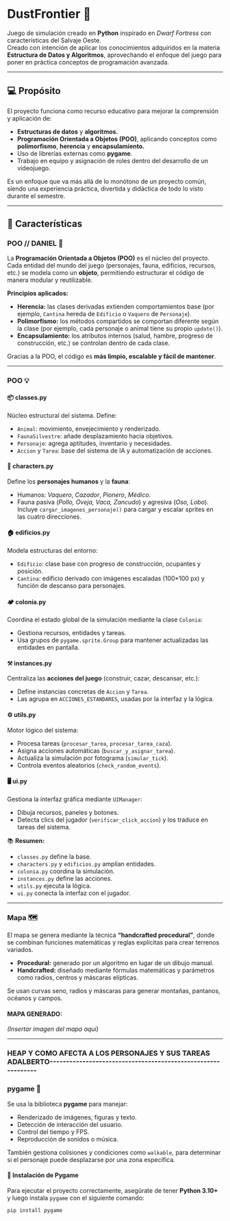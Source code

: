 # DustFrontier 🤠
Juego de simulación creado en **Python** inspirado en *Dwarf Fortress* con características del Salvaje Oeste.  
Creado con intención de aplicar los conocimientos adquiridos en la materia **Estructura de Datos y Algoritmos**, aprovechando el enfoque del juego para poner en práctica conceptos de programación avanzada.

---

## 💻 Propósito
El proyecto funciona como recurso educativo para mejorar la comprensión y aplicación de:
- **Estructuras de datos** y **algoritmos.**
- **Programación Orientada a Objetos (POO)**, aplicando conceptos como **polimorfismo**, **herencia** y **encapsulamiento.**
- Uso de librerías externas como **pygame**.
- Trabajo en equipo y asignación de roles dentro del desarrollo de un videojuego.

Es un enfoque que va más allá de lo monótono de un proyecto común, siendo una experiencia práctica, divertida y didáctica de todo lo visto durante el semestre.

---

## 🧱 Características

### POO // DANIEL 🧩
La **Programación Orientada a Objetos (POO)** es el núcleo del proyecto.  
Cada entidad del mundo del juego (personajes, fauna, edificios, recursos, etc.) se modela como un **objeto**, permitiendo estructurar el código de manera modular y reutilizable.

**Principios aplicados:**
- **Herencia:** las clases derivadas extienden comportamientos base (por ejemplo, `Cantina` hereda de `Edificio` o `Vaquero` de `Personaje`).
- **Polimorfismo:** los métodos compartidos se comportan diferente según la clase (por ejemplo, cada personaje o animal tiene su propio `update()`).
- **Encapsulamiento:** los atributos internos (salud, hambre, progreso de construcción, etc.) se controlan dentro de cada clase.

Gracias a la POO, el código es **más limpio, escalable y fácil de mantener**.

---

### POO 💡

#### **📦 classes.py**
Núcleo estructural del sistema. Define:
- `Animal`: movimiento, envejecimiento y renderizado.  
- `FaunaSilvestre`: añade desplazamiento hacia objetivos.  
- `Personaje`: agrega aptitudes, inventario y necesidades.  
- `Accion` y `Tarea`: base del sistema de IA y automatización de acciones.  

#### **👤 characters.py**
Define los **personajes humanos** y la **fauna**:
- Humanos: *Vaquero*, *Cazador*, *Pionero*, *Médico*.  
- Fauna pasiva (*Pollo, Oveja, Vaca, Zancudo*) y agresiva (*Oso, Lobo*).  
Incluye `cargar_imagenes_personaje()` para cargar y escalar sprites en las cuatro direcciones.

#### **🏠 edificios.py**
Modela estructuras del entorno:
- `Edificio`: clase base con progreso de construcción, ocupantes y posición.  
- `Cantina`: edificio derivado con imágenes escaladas (100×100 px) y función de descanso para personajes.  

#### **🏕️ colonia.py**
Coordina el estado global de la simulación mediante la clase `Colonia`:
- Gestiona recursos, entidades y tareas.  
- Usa grupos de `pygame.sprite.Group` para mantener actualizadas las entidades en pantalla.  

#### **⚒️ instances.py**
Centraliza las **acciones del juego** (construir, cazar, descansar, etc.):  
- Define instancias concretas de `Accion` y `Tarea`.  
- Las agrupa en `ACCIONES_ESTANDARES`, usadas por la interfaz y la lógica.  

#### **⚙️ utils.py**
Motor lógico del sistema:  
- Procesa tareas (`procesar_tarea`, `procesar_tarea_caza`).  
- Asigna acciones automáticas (`buscar_y_asignar_tarea`).  
- Actualiza la simulación por fotograma (`simular_tick`).  
- Controla eventos aleatorios (`check_random_events`).  

#### **🖥️ ui.py**
Gestiona la interfaz gráfica mediante `UIManager`:  
- Dibuja recursos, paneles y botones.  
- Detecta clics del jugador (`verificar_click_accion`) y los traduce en tareas del sistema.

📚 **Resumen:**  
- `classes.py` define la base.  
- `characters.py` y `edificios.py` amplían entidades.  
- `colonia.py` coordina la simulación.  
- `instances.py` define las acciones.  
- `utils.py` ejecuta la lógica.  
- `ui.py` conecta la interfaz con el jugador.  

---

### Mapa 🗺️
El mapa se genera mediante la técnica **“handcrafted procedural”**, donde se combinan funciones matemáticas y reglas explícitas para crear terrenos variados.

- **Procedural:** generado por un algoritmo en lugar de un dibujo manual.  
- **Handcrafted:** diseñado mediante fórmulas matemáticas y parámetros como radios, centros y máscaras elípticas.

Se usan curvas seno, radios y máscaras para generar montañas, pantanos, océanos y campos.

#### **MAPA GENERADO:**  
*(Insertar imagen del mapa aquí)*

---
### HEAP Y COMO AFECTA A LOS PERSONAJES Y SUS TAREAS ADALBERTO-------------------------------------------------------------

### pygame 👾
Se usa la biblioteca **pygame** para manejar:
- Renderizado de imágenes, figuras y texto.  
- Detección de interacción del usuario.  
- Control del tiempo y FPS.  
- Reproducción de sonidos o música.  

También gestiona colisiones y condiciones como `walkable`, para determinar si el personaje puede desplazarse por una zona específica.

#### 🧩 Instalación de Pygame
Para ejecutar el proyecto correctamente, asegúrate de tener **Python 3.10+** y luego instala `pygame` con el siguiente comando:

```bash
pip install pygame

